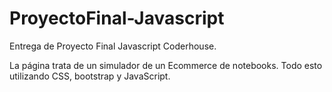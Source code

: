 # ProyectoFinal-Javascript
Entrega de Proyecto Final Javascript Coderhouse.

La página trata de un simulador de un Ecommerce de notebooks.
Todo esto utilizando CSS, bootstrap y JavaScript.
